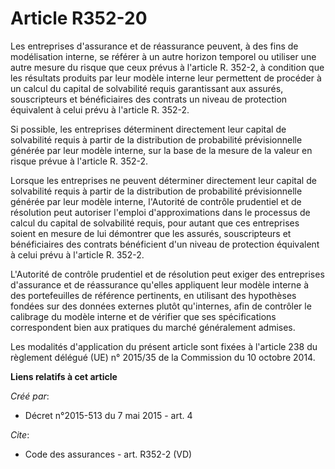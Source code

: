 # Article R352-20

Les entreprises d'assurance et de réassurance peuvent, à des fins de modélisation interne, se référer à un autre horizon
temporel ou utiliser une autre mesure du risque que ceux prévus à l'article R. 352-2, à condition que les résultats produits
par leur modèle interne leur permettent de procéder à un calcul du capital de solvabilité requis garantissant aux assurés,
souscripteurs et bénéficiaires des contrats un niveau de protection équivalent à celui prévu à l'article R. 352-2. 

Si possible, les entreprises déterminent directement leur capital de solvabilité requis à partir de la distribution de
probabilité prévisionnelle générée par leur modèle interne, sur la base de la mesure de la valeur en risque prévue à
l'article R. 352-2. 

Lorsque les entreprises ne peuvent déterminer directement leur capital de solvabilité requis à partir de la distribution de
probabilité prévisionnelle générée par leur modèle interne, l'Autorité de contrôle prudentiel et de résolution peut autoriser
l'emploi d'approximations dans le processus de calcul du capital de solvabilité requis, pour autant que ces entreprises
soient en mesure de lui démontrer que les assurés, souscripteurs et bénéficiaires des contrats bénéficient d'un niveau de
protection équivalent à celui prévu à l'article R. 352-2. 

L'Autorité de contrôle prudentiel et de résolution peut exiger des entreprises d'assurance et de réassurance qu'elles
appliquent leur modèle interne à des portefeuilles de référence pertinents, en utilisant des hypothèses fondées sur des
données externes plutôt qu'internes, afin de contrôler le calibrage du modèle interne et de vérifier que ses spécifications
correspondent bien aux pratiques du marché généralement admises. 

Les modalités d'application du présent article sont fixées à l'article 238 du règlement délégué (UE) n° 2015/35 de la
Commission du 10 octobre 2014.

**Liens relatifs à cet article**

_Créé par_:

  - Décret n°2015-513 du 7 mai 2015 - art. 4

_Cite_:

  - Code des assurances - art. R352-2 (VD)

